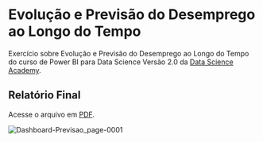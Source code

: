 # Evolução e Previsão do Desemprego ao Longo do Tempo

Exercício sobre Evolução e Previsão do Desemprego ao Longo do Tempo do curso de Power BI para Data Science Versão 2.0 da 
[Data Science Academy](https://www.datascienceacademy.com.br/start).


## Relatório Final

Acesse o arquivo em [PDF](https://github.com/maisonhenrique/dashboard-powerbi/blob/3f6477aeaf9fe1f62e3c48a2ebdbe85f5e30b472/Dashboard_Previsao/Dashboard-Previsao.pdf).

![Dashboard-Previsao_page-0001](https://user-images.githubusercontent.com/99361817/168688768-43277377-b067-4d0c-948a-6edbd908931b.jpg)

